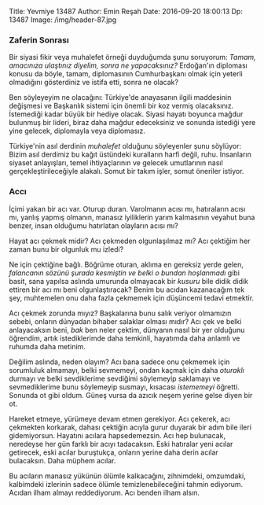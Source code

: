 Title: Yevmiye 13487Author: Emin ReşahDate: 2016-09-20 18:00:13 Dp: 13487 Image: /img/header-87.jpg### Zaferin SonrasıBir siyasi fikir veya muhalefet örneği duyduğumda şunu soruyorum: *Tamam,amacınıza ulaştınız diyelim, sonra ne yapacaksınız?* Erdoğan'ın diploması konusuda böyle, tamam, diplomasının Cumhurbaşkanı olmak için yeterli olmadığınıgösterdiniz ve istifa etti, sonra ne olacak?Ben söyleyeyim ne olacağını: Türkiye'de anayasanın ilgili maddesinin değişmesive Başkanlık sistemi için önemli bir koz vermiş olacaksınız. İstemediği kadarbüyük bir hediye olacak. Siyasi hayatı boyunca mağdur bulunmuş bir lideri, birazdaha mağdur edeceksiniz ve sonunda istediği yere yine gelecek, diplomayla veya diplomasız. Türkiye'nin asıl derdinin *muhalefet* olduğunu söyleyenler şunu söylüyor: Bizim asıl derdimiz bu kağıt üstündeki kuralların harfi değil, ruhu. İnsanların siyaset anlayışları, temel ihtiyaçlarının ve gelecek umutlarının nasıl gerçekleştirileceğiyle alakalı. Somut bir takım işler, somut öneriler istiyor. ### Accıİçimi yakan bir acı var. Oturup duran. Varolmanın acısı mı, hatıraların acısı mı, yanlış yapmış olmanın, manasız iyiliklerin yarım kalmasının veyahut buna benzer, insan olduğumu hatırlatan olayların acısı mı?Hayat acı çekmek midir? Acı çekmeden olgunlaşılmaz mı? Acı çektiğim her zaman bunu bir olgunluk mu izledi?Ne için çektiğine bağlı. Böğrüme oturan, aklıma en gereksiz yerde gelen, *falancanın sözünü şurada kesmiştin ve belki o bundan hoşlanmadı* gibi basit, sana yapılsa aslında umurunda olmayacak bir *kusuru* bile didik didik ettiren bir acı mı beni olgunlaştıracak? Benim bu acıdan kazanacağım tek şey, muhtemelen onu daha fazla çekmemek için düşüncemi tedavi etmektir. Acı çekmek zorunda mıyız? Başkalarına bunu salık veriyor olmamızın sebebi, onların dünyadan bihaber salaklar olması mıdır? Acı çek ve belki anlayacaksın beni, *bak* ben neler çektim, dünyanın nasıl bir yer olduğunu öğrendim, artık istediklerimde daha temkinli, hayatımda daha anlamlı ve ruhumda daha metinim. Değilim aslında, neden olayım? Acı bana sadece onu çekmemek için sorumluluk almamayı, belki sevmemeyi, ondan kaçmak için daha *oturaklı* durmayı ve belki sevdiklerime sevdiğimi söylemeyip saklamayı ve sevmediklerime bunu söylemeyip susmayı, kısacası *istememeyi* öğretti. Sonunda ot gibi oldum. Güneş vursa da azıcık neşem yerine gelse diyen bir ot. Hareket etmeye, yürümeye devam etmen gerekiyor. Acı çekerek, acı çekmekten korkarak, dahası çektiğin acıyla gurur duyarak bir adım bile ileri gidemiyorsun. Hayatını acılara hapsedemezsin. Acı hep bulunacak, neredeyse her gün farklı bir acıyı tadacaksın. Eski hatıralar yeni acılar getirecek, eski acılar buruştukça, onların yerine daha derin acılar bulacaksın. Daha müphem acılar. Bu acıların manasız yükünün ölümle kalkacağını, zihnimdeki, omzumdaki, kalbimdeki izlerinin sadece ölümle temizlenebileceğini tahmin ediyorum. Acıdan ilham almayı reddediyorum. Acı benden ilham alsın. 
